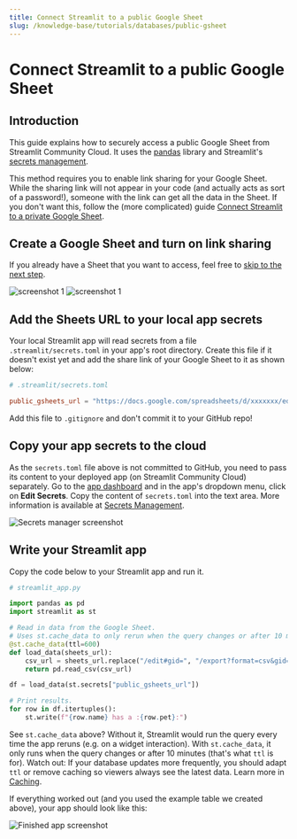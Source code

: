 ```yaml
---
title: Connect Streamlit to a public Google Sheet
slug: /knowledge-base/tutorials/databases/public-gsheet
---
```


# Connect Streamlit to a public Google Sheet

## Introduction

This guide explains how to securely access a public Google Sheet from Streamlit Community Cloud. It uses the [pandas](https://pandas.pydata.org/) library and Streamlit's [secrets management](/streamlit-community-cloud/get-started/deploy-an-app/connect-to-data-sources/secrets-management).

This method requires you to enable link sharing for your Google Sheet. While the sharing link will not appear in your code (and actually acts as sort of a password!), someone with the link can get all the data in the Sheet. If you don't want this, follow the (more complicated) guide [Connect Streamlit to a private Google Sheet](private-gsheet).

## Create a Google Sheet and turn on link sharing

<Note>

If you already have a Sheet that you want to access, feel free to [skip to the next
step](#add-the-sheets-url-to-your-local-app-secrets).

</Note>

<Flex>
<Image alt="screenshot 1" src="/images/databases/public-gsheet-1.png" />
<Image alt="screenshot 1" src="/images/databases/public-gsheet-2.png" />
</Flex>

## Add the Sheets URL to your local app secrets

Your local Streamlit app will read secrets from a file `.streamlit/secrets.toml` in your app's root directory. Create this file if it doesn't exist yet and add the share link of your Google Sheet to it as shown below:

```toml
# .streamlit/secrets.toml

public_gsheets_url = "https://docs.google.com/spreadsheets/d/xxxxxxx/edit#gid=0"
```

<Important>

Add this file to `.gitignore` and don't commit it to your GitHub repo!

</Important>

## Copy your app secrets to the cloud

As the `secrets.toml` file above is not committed to GitHub, you need to pass its content to your deployed app (on Streamlit Community Cloud) separately. Go to the [app dashboard](https://share.streamlit.io/) and in the app's dropdown menu, click on **Edit Secrets**. Copy the content of `secrets.toml` into the text area. More information is available at [Secrets Management](/streamlit-community-cloud/get-started/deploy-an-app/connect-to-data-sources/secrets-management).

![Secrets manager screenshot](/images/databases/edit-secrets.png)

## Write your Streamlit app

Copy the code below to your Streamlit app and run it.

```python
# streamlit_app.py

import pandas as pd
import streamlit as st

# Read in data from the Google Sheet.
# Uses st.cache_data to only rerun when the query changes or after 10 min.
@st.cache_data(ttl=600)
def load_data(sheets_url):
    csv_url = sheets_url.replace("/edit#gid=", "/export?format=csv&gid=")
    return pd.read_csv(csv_url)

df = load_data(st.secrets["public_gsheets_url"])

# Print results.
for row in df.itertuples():
    st.write(f"{row.name} has a :{row.pet}:")
```

See `st.cache_data` above? Without it, Streamlit would run the query every time the app reruns (e.g. on a widget interaction). With `st.cache_data`, it only runs when the query changes or after 10 minutes (that's what `ttl` is for). Watch out: If your database updates more frequently, you should adapt `ttl` or remove caching so viewers always see the latest data. Learn more in [Caching](/library/advanced-features/caching).

If everything worked out (and you used the example table we created above), your app should look like this:

![Finished app screenshot](/images/databases/streamlit-app.png)
